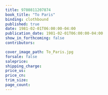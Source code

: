 ```yaml
---
title: 9780811207874
book_title: "To Paris"
binding: clothbound
published: true
date: 1981-02-01T06:00:00-04:00
publication_date: 1981-02-01T06:00:00-04:00
show_in_forthcoming: false
contributors:

cover_image_path: To_Paris.jpg
forsale: false
saleprice:
shipping_charge:
price_us:
price_cn:
trim_size:
page_count:
---
```


